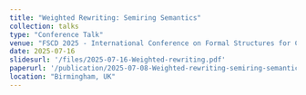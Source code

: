 ```yaml
---
title: "Weighted Rewriting: Semiring Semantics"
collection: talks
type: "Conference Talk"
venue: "FSCD 2025 - International Conference on Formal Structures for Computation and Deduction"
date: 2025-07-16
slidesurl: '/files/2025-07-16-Weighted-rewriting.pdf'
paperurl: '/publication/2025-07-08-Weighted-rewriting-semiring-semantics-for-abstract-reduction-systems'
location: "Birmingham, UK"
---
```

